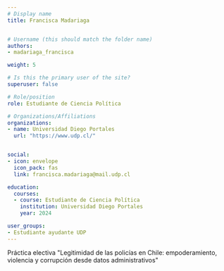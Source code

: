 ```yaml
---
# Display name
title: Francisca Madariaga


# Username (this should match the folder name)
authors:
- madariaga_francisca

weight: 5 

# Is this the primary user of the site?
superuser: false

# Role/position
role: Estudiante de Ciencia Política

# Organizations/Affiliations
organizations:
- name: Universidad Diego Portales
  url: "https://www.udp.cl/"


social:
- icon: envelope
  icon_pack: fas
  link: francisca.madariaga@mail.udp.cl

education:
  courses:
  - course: Estudiante de Ciencia Política
    institution: Universidad Diego Portales
    year: 2024

user_groups:
- Estudiante ayudante UDP 
---
```

Práctica electiva "Legitimidad de las policías en Chile: empoderamiento, violencia y corrupción desde datos administrativos"

